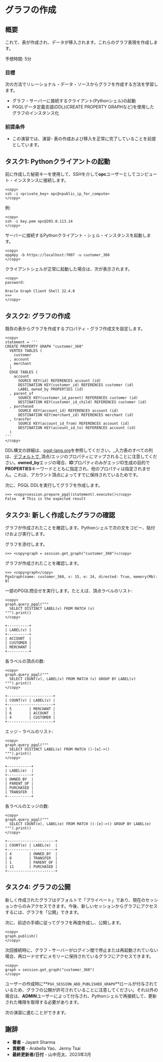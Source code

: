 # グラフの作成

## 概要

これで、表が作成され、データが移入されます。これらのグラフ表現を作成します。

予想時間: 5分

### 目標

次の方法でリレーショナル・データ・ソースからグラフを作成する方法を学習します。

*   グラフ・サーバーに接続するクライアント(Pythonシェル)の起動
*   PGQLデータ定義言語(DDL)(CREATE PROPERTY GRAPHなど)を使用したグラフのインスタンス化

### 前提条件

*   この演習では、演習- 表の作成および移入を正常に完了していることを前提としています。

## タスク1: Pythonクライアントの起動

前に作成した秘密キーを使用して、SSHを介して**opc**ユーザーとしてコンピュート・インスタンスに接続します。

    <copy>
    ssh -i <private_key> opc@<public_ip_for_compute>
    </copy>
    

例:

    <copy>
    ssh -i key.pem opc@203.0.113.14
    </copy>
    

サーバーに接続するPythonクライアント・シェル・インスタンスを起動します。

    <copy>
    opg4py -b https://localhost:7007 -u customer_360
    </copy>
    

クライアントシェルが正常に起動した場合は、次が表示されます。

    <copy>
    password:
    
    Oracle Graph Client Shell 22.4.0
    >>>
    </copy>
    

## タスク2: グラフの作成

既存の表からグラフを作成するプロパティ・グラフ作成文を設定します。

    <copy>
    statement = '''
    CREATE PROPERTY GRAPH "customer_360"
      VERTEX TABLES (
        customer
      , account
      , merchant
      )
      EDGE TABLES (
        account
          SOURCE KEY(id) REFERENCES account (id)
          DESTINATION KEY(customer_id) REFERENCES customer (id)
          LABEL owned_by PROPERTIES (id)
      , parent_of
          SOURCE KEY(customer_id_parent) REFERENCES customer (id)
          DESTINATION KEY(customer_id_child) REFERENCES customer (id)
      , purchased
          SOURCE KEY(account_id) REFERENCES account (id)
          DESTINATION KEY(merchant_id) REFERENCES merchant (id)
      , transfer
          SOURCE KEY(account_id_from) REFERENCES account (id)
          DESTINATION KEY(account_id_to) REFERENCES account (id)
      ) 
    '''
    </copy>
    

DDL構文の詳細は、[pgql-lang.org](https://pgql-lang.org/spec/1.4/#create-property-graph)を参照してください。_入力表のすべての列は、[デフォルトで](https://pgql-lang.org/spec/1.4/#properties)_頂点/エッジのプロパティにマップされることに注意してください。**owned\_by**エッジの場合、**ID**プロパティのみがエッジID生成の目的で**PROPERTIES**キーワードとともに指定され、他のプロパティは指定されません。これは、アカウント頂点によってすでに保持されているためです。

次に、PGQL DDLを実行してグラフを作成します。

    >>> <copy>session.prepare_pgql(statement).execute()</copy>
    False   # This is the expected result
    

## タスク3: 新しく作成したグラフの確認

グラフが作成されたことを確認します。Pythonシェルで次の文をコピー、貼付けおよび実行します。

グラフを添付します。

    >>> <copy>graph = session.get_graph("customer_360")</copy>
    

グラフが作成されたことを確認します。

    >>> <copy>graph</copy>
    PgxGraph(name: customer_360, v: 15, e: 24, directed: True, memory(Mb): 0)
    

一部のPGQL問合せを実行します。たとえば、頂点ラベルのリスト:

    <copy>
    graph.query_pgql("""
      SELECT DISTINCT LABEL(v) FROM MATCH (v)
    """).print()
    </copy>
    
    +----------+
    | LABEL(v) |
    +----------+
    | ACCOUNT  |
    | CUSTOMER |
    | MERCHANT |
    +----------+
    

各ラベルの頂点の数:

    <copy>
    graph.query_pgql("""
      SELECT COUNT(v), LABEL(v) FROM MATCH (v) GROUP BY LABEL(v)
    """).print()
    </copy>
    
    +---------------------+
    | COUNT(v) | LABEL(v) |
    +---------------------+
    | 5        | MERCHANT |
    | 6        | ACCOUNT  |
    | 4        | CUSTOMER |
    +---------------------+
    

エッジ・ラベルのリスト:

    <copy>
    graph.query_pgql("""
      SELECT DISTINCT LABEL(e) FROM MATCH ()-[e]->()
    """).print()
    </copy>
    
    +-----------+
    | LABEL(e)  |
    +-----------+
    | OWNED_BY  |
    | PARENT_OF |
    | PURCHASED |
    | TRANSFER  |
    +-----------+
    

各ラベルのエッジの数:

    <copy>
    graph.query_pgql("""
      SELECT COUNT(e), LABEL(e) FROM MATCH ()-[e]->() GROUP BY LABEL(e)
    """).print()
    </copy>
    
    +----------------------+
    | COUNT(e) | LABEL(e)  |
    +----------------------+
    | 4        | OWNED_BY  |
    | 8        | TRANSFER  |
    | 1        | PARENT_OF |
    | 11       | PURCHASED |
    +----------------------+
    

## タスク4: グラフの公開

新しく作成されたグラフはデフォルトで「プライベート」であり、現在のセッションからのみアクセスできます。今後、新しいセッションからグラフにアクセスするには、グラフを「公開」できます。

次に、前述の手順に従ってグラフを再度作成し、公開します。

    <copy>
    graph.publish()
    </copy>
    

次回接続時に、グラフ・サーバーがログイン間で停止または再起動されていない場合、再ロードせずにメモリーに保持されているグラフにアクセスできます。

    <copy>
    graph = session.get_graph("customer_360")
    </copy>
    

ユーザーの作成時に**`PGX_SESSION_ADD_PUBLISHED_GRAPH`**ロールが付与されているため、グラフの公開が許可されていることに注意してください。それ以外の場合は、**ADMIN**ユーザーによって付与され、Pythonシェルで再接続して、更新された権限を取得する必要があります。

次の演習に進むことができます。

## 謝辞

*   **著者** - Jayant Sharma
*   **貢献者** - Arabella Yao、Jenny Tsai
*   **最終更新者/日付** - 山中亮太、2023年3月